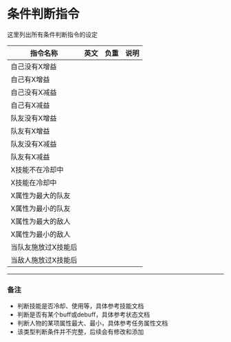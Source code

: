 # 条件判断指令
这里列出所有条件判断指令的设定

|指令名称|英文|负重|说明|
|-|-|-|-|
|自己没有X增益|
|自己有X增益|
|自己没有X减益|
|自己有X减益|
|队友没有X增益|
|队友有X增益|
|队友没有X减益|
|队友有X减益|
|X技能不在冷却中|
|X技能在冷却中|
|X属性为最大的队友|
|X属性为最小的队友|
|X属性为最大的敌人|
|X属性为最小的敌人|
|当队友施放过X技能后|
|当敌人施放过X技能后|

---
### 备注
- 判断技能是否冷却、使用等，具体参考技能文档
- 判断是否有某个buff或debuff，具体参考状态文档
- 判断人物的某项属性最大、最小，具体参考任务属性文档
- 该类型判断条件并不完整，后续会有修改和添加